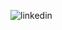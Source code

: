 ![linkedin](https://user-images.githubusercontent.com/32653569/207998543-64b47e25-e4e9-498e-993e-4f45d019537b.png)
